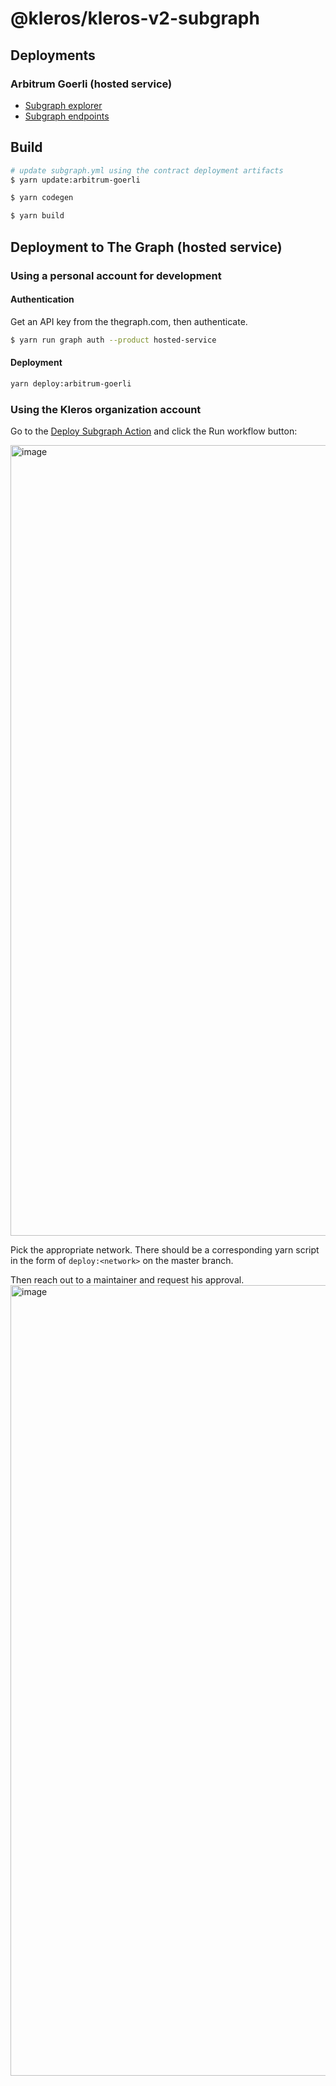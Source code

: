 # @kleros/kleros-v2-subgraph

## Deployments

### Arbitrum Goerli (hosted service)

- [Subgraph explorer](https://thegraph.com/explorer/subgraph/kleros/kleros-v2-core-arbitrum-goerli)
- [Subgraph endpoints](https://api.thegraph.com/subgraphs/name/kleros/kleros-v2-core-arbitrum-goerli)

## Build

```bash
# update subgraph.yml using the contract deployment artifacts
$ yarn update:arbitrum-goerli

$ yarn codegen

$ yarn build
```

## Deployment to The Graph (hosted service)

### Using a personal account for development

#### Authentication

Get an API key from the thegraph.com, then authenticate.

```bash
$ yarn run graph auth --product hosted-service
```

#### Deployment

```bash
yarn deploy:arbitrum-goerli
```

### Using the Kleros organization account

Go to the [Deploy Subgraph Action](https://github.com/kleros/kleros-v2/actions/workflows/deploy-subgraph.yml) and click the Run workflow button:

<img width="1265" alt="image" src="https://github.com/kleros/kleros-v2/assets/22213980/da39f584-baaf-42a2-8c6a-6544aee29420">

Pick the appropriate network. There should be a corresponding yarn script in the form of `deploy:<network>` on the master branch.

Then reach out to a maintainer and request his approval.
<img width="1265" alt="image" src="https://github.com/kleros/gtcr-subgraph/assets/22213980/3cea54fb-8382-42c4-a44a-37b4bfbeecee">
